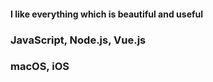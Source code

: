 #### I like everything which is beautiful and useful

### JavaScript, Node.js, Vue.js
### macOS, iOS
